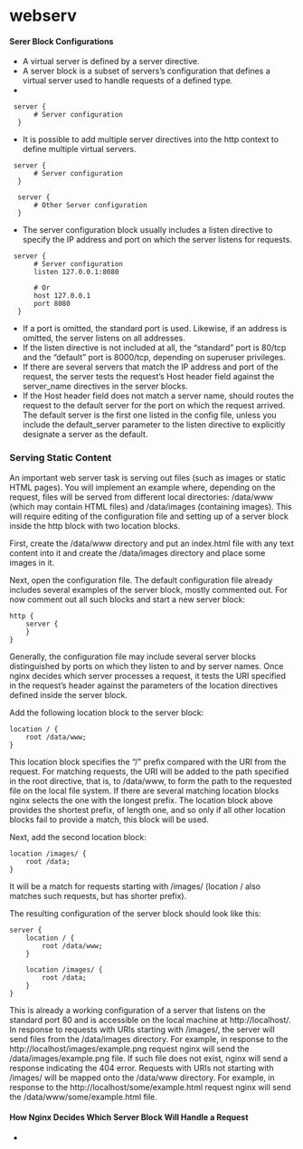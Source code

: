 # webserv

#### Serer Block Configurations
  - A virtual server is defined by a server directive.
  - A server block is a subset of servers’s configuration that defines a virtual server used to handle requests of a defined type.
  - 
  ```
   server {
        # Server configuration
    }
  ```
  - It is possible to add multiple server directives into the http context to define multiple virtual servers.
  ```
   server {
        # Server configuration
    }
    
    server {
        # Other Server configuration
    }
  ```
  
  - The server configuration block usually includes a listen directive to specify the IP address and port on which the server listens for requests.
  ```
   server {
        # Server configuration
        listen 127.0.0.1:8080
        
        # Or
        host 127.0.0.1
        port 8080
    }
  ```
  - If a port is omitted, the standard port is used. Likewise, if an address is omitted, the server listens on all addresses.
  - If the listen directive is not included at all, the “standard” port is 80/tcp and the “default” port is 8000/tcp, depending on superuser privileges.
  - If there are several servers that match the IP address and port of the request, the server tests the request’s Host header field against the server_name         directives in the server blocks.   
  - If the Host header field does not match a server name, should routes the request to the default server for the port on which the request arrived. The default     server is the first one listed in the config file, unless you include the default_server parameter to the listen directive to explicitly designate a server       as the default.

  ### Serving Static Content
  
  An important web server task is serving out files (such as images or static HTML pages). You will implement an example where, depending on the request, files     will be served from different local directories: /data/www (which may contain HTML files) and /data/images (containing images). This will require editing of     the configuration file and setting up of a server block inside the http block with two location blocks.

  First, create the /data/www directory and put an index.html file with any text content into it and create the /data/images directory and place some images in it.

  Next, open the configuration file. The default configuration file already includes several examples of the server block, mostly commented out. For now comment out all such blocks and start a new server block:
```
http {
    server {
    }
}
```
Generally, the configuration file may include several server blocks distinguished by ports on which they listen to and by server names. Once nginx decides which server processes a request, it tests the URI specified in the request’s header against the parameters of the location directives defined inside the server block.

Add the following location block to the server block:
```
location / {
    root /data/www;
}
```
This location block specifies the “/” prefix compared with the URI from the request. For matching requests, the URI will be added to the path specified in the root directive, that is, to /data/www, to form the path to the requested file on the local file system. If there are several matching location blocks nginx selects the one with the longest prefix. The location block above provides the shortest prefix, of length one, and so only if all other location blocks fail to provide a match, this block will be used.

Next, add the second location block:
```
location /images/ {
    root /data;
}
```
It will be a match for requests starting with /images/ (location / also matches such requests, but has shorter prefix).

The resulting configuration of the server block should look like this:
```
server {
    location / {
        root /data/www;
    }

    location /images/ {
        root /data;
    }
}
```

This is already a working configuration of a server that listens on the standard port 80 and is accessible on the local machine at http://localhost/. In response to requests with URIs starting with /images/, the server will send files from the /data/images directory. For example, in response to the http://localhost/images/example.png request nginx will send the /data/images/example.png file. If such file does not exist, nginx will send a response indicating the 404 error. Requests with URIs not starting with /images/ will be mapped onto the /data/www directory. For example, in response to the http://localhost/some/example.html request nginx will send the /data/www/some/example.html file.

#### How Nginx Decides Which Server Block Will Handle a Request
  - 
